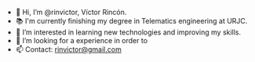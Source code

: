 - 👋 Hi, I’m @rinvictor, Víctor Rincón.
- 📚 I'm currently finishing my degree in Telematics engineering at URJC.
- 👀 I’m interested in learning new technologies and improving my skills.
- 💞️ I’m looking for a experience in order to 
- 📫 Contact: rinvictor@gmail.com

<!---
rinvictor/rinvictor is a ✨ special ✨ repository because its `README.md` (this file) appears on your GitHub profile.
You can click the Preview link to take a look at your changes.
--->
